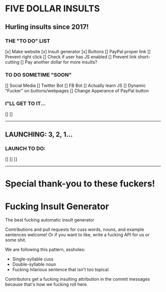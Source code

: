 # FIVE DOLLAR INSULTS
## Hurling insults since 2017!

### THE "TO DO" LIST
[x] Make website
[x] Insult generator
[x] Buttons
[] PayPal proper link
[] Prevent right click
[] Check if user has JS enabled
[] Prevent link short-cutting
[] Pay another dollar for more insults?




### TO DO SOMETIME "SOON"
[] Social Media 
[] Twitter Bot
[] FB Bot
[] Actually learn JS
[] Dynamic "Fucker" on buttons/webpages
[] Change Apperance of PayPal button




### I"LL GET TO IT...
[] 
[] 


------
## LAUNCHING: 3, 2, 1...
### LAUNCH TO DO:

[] 
[] 
[] 



------
# Special thank-you to these fuckers!
# Fucking Insult Generator

The best fucking automatic insult generator

Contributions and pull requests for cuss words, nouns, and example sentences welcome! Or if you want to like, write a fucking API for us or some shit.

We are following this pattern, assholes:
  - Single-syllable cuss
  - Double-syllable noun
  - Fucking hilarious sentence that isn't too topical

Contributors get a fucking insulting attribution in the commit messages because that's how we fucking roll here.

